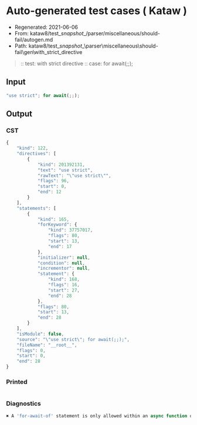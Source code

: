 # Auto-generated test cases ( Kataw )
- Regenerated: 2021-06-06
- From: kataw8/test\__snapshot__/parser/miscellaneous/should-fail/autogen.md
- Path: kataw8/test\__snapshot__\parser\miscellaneous\should-fail\gen\with_strict_directive
> :: test: with strict directive
> :: case: for await(;;);
## Input

`````js
"use strict"; for await(;;);
`````
## Output

### CST

```javascript
{
    "kind": 122,
    "directives": [
        {
            "kind": 201392131,
            "text": "use strict",
            "rawText": "\"use strict\"",
            "flags": 96,
            "start": 0,
            "end": 12
        }
    ],
    "statements": [
        {
            "kind": 165,
            "forKeyword": {
                "kind": 37757017,
                "flags": 80,
                "start": 13,
                "end": 17
            },
            "initializer": null,
            "condition": null,
            "incrementor": null,
            "statement": {
                "kind": 168,
                "flags": 16,
                "start": 27,
                "end": 28
            },
            "flags": 80,
            "start": 13,
            "end": 28
        }
    ],
    "isModule": false,
    "source": "\"use strict\"; for await(;;);",
    "fileName": "__root__",
    "flags": 0,
    "start": 0,
    "end": 28
}
```

### Printed

```javascript

```

### Diagnostics

```javascript
✖ A 'for-await-of' statement is only allowed within an async function or async generator. - start: 23, end: 24

```

